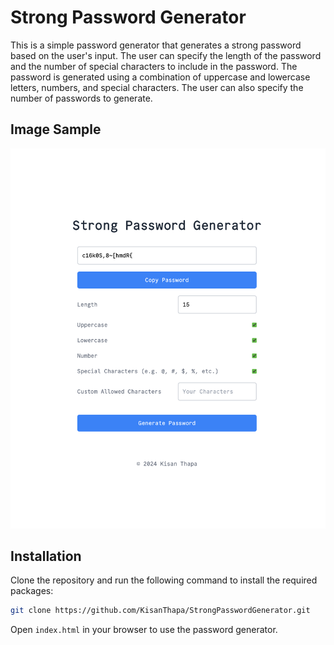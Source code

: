 # Strong Password Generator

This is a simple password generator that generates a strong password based on the user's input. The user can specify the length of the password and the number of special characters to include in the password. The password is generated using a combination of uppercase and lowercase letters, numbers, and special characters. The user can also specify the number of passwords to generate.

## Image Sample

![Website Sample Image](assets/sample.png)

## Installation

Clone the repository and run the following command to install the required packages:

```bash
git clone https://github.com/KisanThapa/StrongPasswordGenerator.git
```

Open ```index.html``` in your browser to use the password generator.

